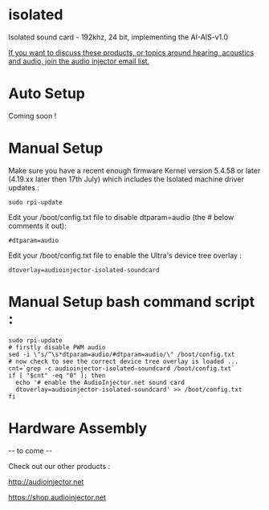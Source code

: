 # isolated
Isolated sound card - 192khz, 24 bit, implementing the AI-AIS-v1.0

[If you want to discuss these products, or topics around hearing, acoustics and audio, join the audio injector email list.](https://lists.audioinjector.net/mailman/listinfo/people)

# Auto Setup

Coming soon !

# Manual Setup

Make sure you have a recent enough firmware Kernel version 5.4.58 or later (4.19.xx later then 17th July) which includes the Isolated machine driver updates :

```
sudo rpi-update
```

Edit your /boot/config.txt file to disable dtparam=audio (the # below comments it out):
```
#dtparam=audio
```

Edit your /boot/config.txt file to enable the Ultra's device tree overlay :
```
dtoverlay=audioinjector-isolated-soundcard
```  

# Manual Setup bash command script :
```
sudo rpi-update
# firstly disable PWM audio
sed -i \"s/^\s*dtparam=audio/#dtparam=audio/\" /boot/config.txt
# now check to see the correct device tree overlay is loaded ...
cnt=`grep -c audioinjector-isolated-soundcard /boot/config.txt`
if [ "$cnt" -eq "0" ]; then
  echo '# enable the AudioInjector.net sound card
  dtoverlay=audioinjector-isolated-soundcard' >> /boot/config.txt
fi
```

# Hardware Assembly
 -- to come --

Check out our other products :

http://audioinjector.net

https://shop.audioinjector.net
